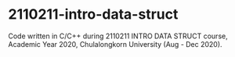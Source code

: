 # 2110211-intro-data-struct
Code written in C/C++ during 2110211 INTRO DATA STRUCT course, Academic Year 2020, Chulalongkorn University (Aug - Dec 2020).

